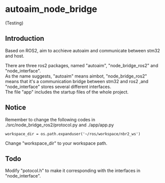 # autoaim_node_bridge 
(Testing)
## Introduction  
Based on ROS2, aim to acchieve autoaim and communicate between stm32 and host.

There are three ros2 packages, named "autoaim", "node_bridge_ros2" and "node_interface".  
As the name suggests, "autoaim" means aimbot, "node_bridge_ros2" means that it's a communication bridge between stm32 and ros2 ,and "node_interface" stores several different interfaces.  
The file "app" includes the startup files of the whole project.  
## Notice  
Remember to change the following codes in ./src/node_bridge_ros2/protocol.py and ./app/app.py  
```
workspace_dir = os.path.expanduser('~/ros/workspace/nbr2_ws')
```
Change "workspace_dir" to your workspace path.  
## Todo  
Modify "potocol.h" to make it corresponding with the interfaces in "node_interface".

